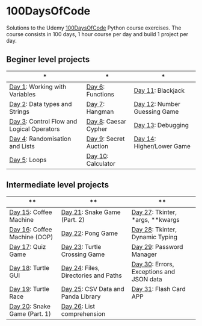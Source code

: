 # 100DaysOfCode

Solutions to the Udemy [100DaysOfCode](https://udemy.com/course/100-days-of-code) Python course exercises.
The course consists in 100 days, 1 hour course per day and build 1 project per day.

## Beginer level projects

| * | * | * |
| --- | --- | --- |
| [Day 1](https://github.com/ypasquazzo/100DaysOfCode/tree/main/Day%201): Working with Variables | [Day 6](https://github.com/ypasquazzo/100DaysOfCode/tree/main/Day%206): Functions | [Day 11](https://github.com/ypasquazzo/100DaysOfCode/tree/main/Day%2011): Blackjack |
| [Day 2](https://github.com/ypasquazzo/100DaysOfCode/tree/main/Day%202): Data types and Strings | [Day 7](https://github.com/ypasquazzo/100DaysOfCode/tree/main/Day%207): Hangman | [Day 12](https://github.com/ypasquazzo/100DaysOfCode/tree/main/Day%2012): Number Guessing Game |
| [Day 3](https://github.com/ypasquazzo/100DaysOfCode/tree/main/Day%203): Control Flow and Logical Operators | [Day 8](https://github.com/ypasquazzo/100DaysOfCode/tree/main/Day%208): Caesar Cypher | [Day 13](https://github.com/ypasquazzo/100DaysOfCode/tree/main/Day%2013): Debugging |
| [Day 4](https://github.com/ypasquazzo/100DaysOfCode/tree/main/Day%204): Randomisation and Lists | [Day 9](https://github.com/ypasquazzo/100DaysOfCode/tree/main/Day%209): Secret Auction | [Day 14](https://github.com/ypasquazzo/100DaysOfCode/tree/main/Day%2014): Higher/Lower Game |
| [Day 5](https://github.com/ypasquazzo/100DaysOfCode/tree/main/Day%205): Loops | [Day 10](https://github.com/ypasquazzo/100DaysOfCode/tree/main/Day%2010): Calculator | |

## Intermediate level projects

| ** | ** | ** |
| --- | --- | --- |
| [Day 15](https://github.com/ypasquazzo/100DaysOfCode/tree/main/Day%2015): Coffee Machine | [Day 21](https://github.com/ypasquazzo/100DaysOfCode/tree/main/Day%2021): Snake Game (Part. 2) | [Day 27](https://github.com/ypasquazzo/100DaysOfCode/tree/main/Day%2027): Tkinter, *args, **kwargs |
| [Day 16](https://github.com/ypasquazzo/100DaysOfCode/tree/main/Day%2016): Coffee Machine (OOP) | [Day 22](https://github.com/ypasquazzo/100DaysOfCode/tree/main/Day%2022): Pong Game | [Day 28](https://github.com/ypasquazzo/100DaysOfCode/tree/main/Day%2028): Tkinter, Dynamic Typing |
| [Day 17](https://github.com/ypasquazzo/100DaysOfCode/tree/main/Day%2017): Quiz Game | [Day 23](https://github.com/ypasquazzo/100DaysOfCode/tree/main/Day%2023): Turtle Crossing Game | [Day 29](https://github.com/ypasquazzo/100DaysOfCode/tree/main/Day%2029): Password Manager |
| [Day 18](https://github.com/ypasquazzo/100DaysOfCode/tree/main/Day%2018): Turtle GUI | [Day 24](https://github.com/ypasquazzo/100DaysOfCode/tree/main/Day%2024): Files, Directories and Paths | [Day 30](https://github.com/ypasquazzo/100DaysOfCode/tree/main/Day%2030): Errors, Exceptions and JSON data|
| [Day 19](https://github.com/ypasquazzo/100DaysOfCode/tree/main/Day%2019): Turtle Race | [Day 25](https://github.com/ypasquazzo/100DaysOfCode/tree/main/Day%2025): CSV Data and Panda Library | [Day 31](https://github.com/ypasquazzo/100DaysOfCode/tree/main/Day%2031): Flash Card APP |
| [Day 20](https://github.com/ypasquazzo/100DaysOfCode/tree/main/Day%2020): Snake Game (Part. 1) | [Day 26](https://github.com/ypasquazzo/100DaysOfCode/tree/main/Day%2026): List comprehension | |
